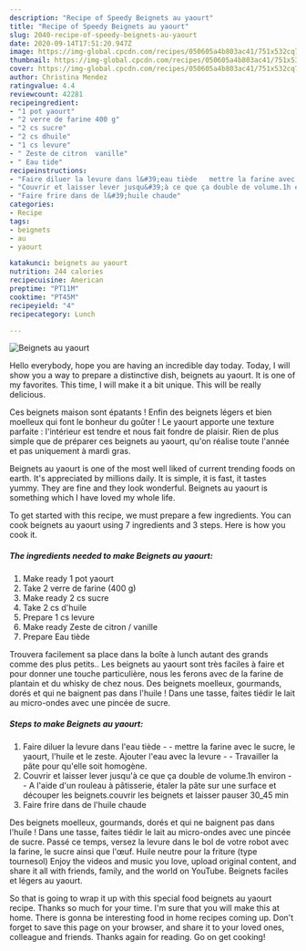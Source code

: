 ```yaml
---
description: "Recipe of Speedy Beignets au yaourt"
title: "Recipe of Speedy Beignets au yaourt"
slug: 2040-recipe-of-speedy-beignets-au-yaourt
date: 2020-09-14T17:51:20.947Z
image: https://img-global.cpcdn.com/recipes/050605a4b803ac41/751x532cq70/beignets-au-yaourt-photo-principale-de-la-recette.jpg
thumbnail: https://img-global.cpcdn.com/recipes/050605a4b803ac41/751x532cq70/beignets-au-yaourt-photo-principale-de-la-recette.jpg
cover: https://img-global.cpcdn.com/recipes/050605a4b803ac41/751x532cq70/beignets-au-yaourt-photo-principale-de-la-recette.jpg
author: Christina Mendez
ratingvalue: 4.4
reviewcount: 42281
recipeingredient:
- "1 pot yaourt"
- "2 verre de farine 400 g"
- "2 cs sucre"
- "2 cs dhuile"
- "1 cs levure"
- " Zeste de citron  vanille"
- " Eau tide"
recipeinstructions:
- "Faire diluer la levure dans l&#39;eau tiède   mettre la farine avec le sucre, le yaourt, l&#39;huile et le zeste. Ajouter l&#39;eau avec la levure  Travailler la pâte pour qu&#39;elle soit homogène."
- "Couvrir et laisser lever jusqu&#39;à ce que ça double de volume.1h environ  A l&#39;aide d&#39;un rouleau à pâtisserie, étaler la pâte sur une surface et découper les beignets.couvrir les beignets et laisser pauser 30_45 min"
- "Faire frire dans de l&#39;huile chaude"
categories:
- Recipe
tags:
- beignets
- au
- yaourt

katakunci: beignets au yaourt 
nutrition: 244 calories
recipecuisine: American
preptime: "PT11M"
cooktime: "PT45M"
recipeyield: "4"
recipecategory: Lunch

---
```



![Beignets au yaourt](https://img-global.cpcdn.com/recipes/050605a4b803ac41/751x532cq70/beignets-au-yaourt-photo-principale-de-la-recette.jpg)

Hello everybody, hope you are having an incredible day today. Today, I will show you a way to prepare a distinctive dish, beignets au yaourt. It is one of my favorites. This time, I will make it a bit unique. This will be really delicious.

Ces beignets maison sont épatants ! Enfin des beignets légers et bien moelleux qui font le bonheur du goûter ! Le yaourt apporte une texture parfaite : l&#39;intérieur est tendre et nous fait fondre de plaisir. Rien de plus simple que de préparer ces beignets au yaourt, qu&#39;on réalise toute l&#39;année et pas uniquement à mardi gras.

Beignets au yaourt is one of the most well liked of current trending foods on earth. It's appreciated by millions daily. It is simple, it is fast, it tastes yummy. They are fine and they look wonderful. Beignets au yaourt is something which I have loved my whole life.


To get started with this recipe, we must prepare a few ingredients. You can cook beignets au yaourt using 7 ingredients and 3 steps. Here is how you cook it.

<!--inarticleads1-->

##### The ingredients needed to make Beignets au yaourt:

1. Make ready 1 pot yaourt
1. Take 2 verre de farine (400 g)
1. Make ready 2 cs sucre
1. Take 2 cs d&#39;huile
1. Prepare 1 cs levure
1. Make ready  Zeste de citron / vanille
1. Prepare  Eau tiède


Trouvera facilement sa place dans la boîte à lunch autant des grands comme des plus petits.. Les beignets au yaourt sont très faciles à faire et pour donner une touche particulière, nous les ferons avec de la farine de plantain et du whisky de chez nous. Des beignets moelleux, gourmands, dorés et qui ne baignent pas dans l&#39;huile ! Dans une tasse, faites tiédir le lait au micro-ondes avec une pincée de sucre. 

<!--inarticleads2-->

##### Steps to make Beignets au yaourt:

1. Faire diluer la levure dans l&#39;eau tiède  -  - mettre la farine avec le sucre, le yaourt, l&#39;huile et le zeste. Ajouter l&#39;eau avec la levure -  - Travailler la pâte pour qu&#39;elle soit homogène.
1. Couvrir et laisser lever jusqu&#39;à ce que ça double de volume.1h environ -  - A l&#39;aide d&#39;un rouleau à pâtisserie, étaler la pâte sur une surface et découper les beignets.couvrir les beignets et laisser pauser 30_45 min
1. Faire frire dans de l&#39;huile chaude


Des beignets moelleux, gourmands, dorés et qui ne baignent pas dans l&#39;huile ! Dans une tasse, faites tiédir le lait au micro-ondes avec une pincée de sucre. Passé ce temps, versez la levure dans le bol de votre robot avec la farine, le sucre ainsi que l&#39;œuf. Huile neutre pour la friture (type tournesol) Enjoy the videos and music you love, upload original content, and share it all with friends, family, and the world on YouTube. Beignets faciles et légers au yaourt. 

So that is going to wrap it up with this special food beignets au yaourt recipe. Thanks so much for your time. I'm sure that you will make this at home. There is gonna be interesting food in home recipes coming up. Don't forget to save this page on your browser, and share it to your loved ones, colleague and friends. Thanks again for reading. Go on get cooking!
